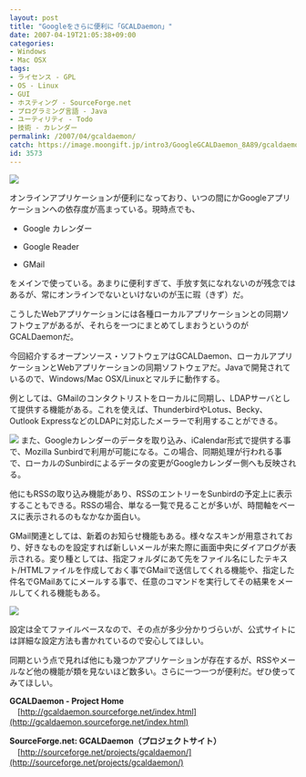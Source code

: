 ```yaml
---
layout: post
title: "Googleをさらに便利に「GCALDaemon」"
date: 2007-04-19T21:05:38+09:00
categories:
- Windows
- Mac OSX
tags: 
- ライセンス - GPL
- OS - Linux
- GUI
- ホスティング - SourceForge.net
- プログラミング言語 - Java
- ユーティリティ - Todo
- 技術 - カレンダー
permalink: /2007/04/gcaldaemon/
catch: https://image.moongift.jp/intro3/GoogleGCALDaemon_8A89/gcaldaemon05_thumb.png
id: 3573
---
```

[![](https://image.moongift.jp/intro3/GoogleGCALDaemon_8A89/gcaldaemon09_thumb3.png)](https://image.moongift.jp/intro3/GoogleGCALDaemon_8A89/gcaldaemon095.png)  
  
オンラインアプリケーションが便利になっており、いつの間にかGoogleアプリケーションへの依存度が高まっている。現時点でも、   

  
- Google カレンダー
  
- Google Reader
  
- GMail
  
  
をメインで使っている。あまりに便利すぎて、手放す気になれないのが残念ではあるが、常にオンラインでないといけないのが玉に瑕（きず）だ。   
  
こうしたWebアプリケーションには各種ローカルアプリケーションとの同期ソフトウェアがあるが、それらを一つにまとめてしまおうというのがGCALDaemonだ。   
  
今回紹介するオープンソース・ソフトウェアはGCALDaemon、ローカルアプリケーションとWebアプリケーションの同期ソフトウェアだ。Javaで開発されているので、Windows/Mac OSX/Linuxとマルチに動作する。<!--more-->  
  
例としては、GMailのコンタクトリストをローカルに同期し、LDAPサーバとして提供する機能がある。これを使えば、ThunderbirdやLotus、Becky、Outlook ExpressなどのLDAPに対応したメーラーで利用することができる。   
  
[![](https://image.moongift.jp/intro3/GoogleGCALDaemon_8A89/gcaldaemon05_thumb.png)](https://image.moongift.jp/intro3/GoogleGCALDaemon_8A89/gcaldaemon052.png) また、Googleカレンダーのデータを取り込み、iCalendar形式で提供する事で、Mozilla Sunbirdで利用が可能になる。この場合、同期処理が行われる事で、ローカルのSunbirdによるデータの変更がGoogleカレンダー側へも反映される。   
  
他にもRSSの取り込み機能があり、RSSのエントリーをSunbirdの予定上に表示することもできる。RSSの場合、単なる一覧で見ることが多いが、時間軸をベースに表示されるのもなかなか面白い。   
  
GMail関連としては、新着のお知らせ機能もある。様々なスキンが用意されており、好きなものを設定すれば新しいメールが来た際に画面中央にダイアログが表示される。変り種としては、指定フォルダにあて先をファイル名にしたテキスト/HTMLファイルを作成しておく事でGMailで送信してくれる機能や、指定した件名でGMailあてにメールする事で、任意のコマンドを実行してその結果をメールしてくれる機能もある。   
  
[![](https://image.moongift.jp/intro3/GoogleGCALDaemon_8A89/gcaldaemon07.png)](https://image.moongift.jp/intro3/GoogleGCALDaemon_8A89/gcaldaemon071.png)  
  
設定は全てファイルベースなので、その点が多少分かりづらいが、公式サイトには詳細な設定方法も書かれているので安心してほしい。   
  
同期という点で見れば他にも幾つかアプリケーションが存在するが、RSSやメールなど他の機能が類を見ないほど数多い。さらに一つ一つが便利だ。ぜひ使ってみてほしい。   
  
**GCALDaemon - Project Home**   
　[http://gcaldaemon.sourceforge.net/index.html](http://gcaldaemon.sourceforge.net/index.html)  
  
**SourceForge.net: GCALDaemon（プロジェクトサイト）**   
　[http://sourceforge.net/projects/gcaldaemon/](http://sourceforge.net/projects/gcaldaemon/)